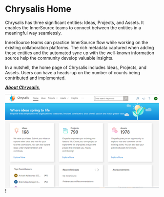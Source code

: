 # Chrysalis  Home<br>

Chrysalis has three significant entities: Ideas, Projects, and Assets. It enables the InnerSource teams to connect between the entities in a meaningful way seamlessly.

InnerSource teams can practice InnerSource flow while working on the existing collaboration platforms. The rich metadata captured when adding these entities and the automated sync up with the well-known information source help the community develop valuable insights.

In a nutshell, the home page of Chrysalis includes Ideas, Projects, and Assets. Users can have a heads-up on the number of counts being contributed and implemented. 

[**_About Chrysalis_**](/About-Chrysalis), 

![h12.PNG](/attachments/h12-3856b551-0ed1-4f32-9f7a-2a3d0811ddaa.PNG)!



